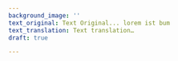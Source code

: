 ```yaml
---
background_image: ''
text_original: Text Original... lorem ist bum
text_translation: Text translation…
draft: true

---
```

